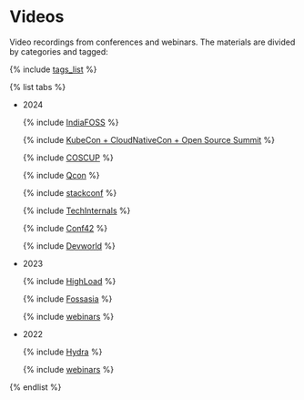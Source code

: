 # Videos

Video recordings from conferences and webinars. The materials are divided by categories and tagged:

{% include [tags_list](./_includes/tags_list.md) %}


{% list tabs %}

- 2024

  {% include [IndiaFOSS](./_includes/conferences/2024/indiafoss.md) %}

  {% include [KubeCon + CloudNativeCon + Open Source Summit](./_includes/conferences/2024/kubecon-hongkong.md) %}

  {% include [COSCUP](./_includes/conferences/2024/coscup.md) %}

  {% include [Qcon](./_includes/conferences/2024/Qcon.md) %}

  {% include [stackconf](./_includes/conferences/2024/stackconf.md) %}

  {% include [TechInternals](./_includes/conferences/2024/TechInternals.md) %}

  {% include [Conf42](./_includes/conferences/2024/Conf42.md) %}

  {% include [Devworld](./_includes/conferences/2024/Devworld.md) %}

- 2023

  {% include [HighLoad](./_includes/conferences/2023/HighLoad.md) %}

  {% include [Fossasia](./_includes/conferences/2023/Fossasia.md) %}

  {% include [webinars](./_includes/webinars/2023/webinars.md) %}

- 2022

  {% include [Hydra](./_includes/conferences/2022/Hydra.md) %}

  {% include [webinars](./_includes/webinars/2022/webinars.md) %}


{% endlist %}
